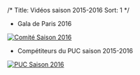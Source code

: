 /*
Title: Vidéos saison 2015-2016
Sort: 1
*/

* Gala de Paris 2016

<a class="various fancybox.iframe" href="https://www.youtube.com/embed/_P4yvcisHSE?vq=hd720">
		<img src="/images/pages/comite-video-2016.png" class="img-responsive" alt="Comité Saison 2016"/>
</a>

* Compétiteurs du PUC saison 2015-2016

<a class="various fancybox.iframe" href="https://www.youtube.com/embed/0pMZpvjl0Qw?vq=hd720">
		<img src="/images/pages/puc-video-2016.png" class="img-responsive" alt="PUC Saison 2016"/>
</a>

